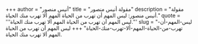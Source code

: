 +++
author = "أنيس منصور"
title = "مقولة أنيس منصور"
description = "مقولة أنيس منصور: ليس المهم أن تهرب من الحياة المهم ألا تهرب منك الحياة."
quote = '''ليس المهم أن تهرب من الحياة المهم ألا تهرب منك الحياة.''' 
slug = "ليس-المهم-أن-تهرب-من-الحياة-المهم-ألا-تهرب-منك-الحياة"
+++
ليس المهم أن تهرب من الحياة المهم ألا تهرب منك الحياة.
